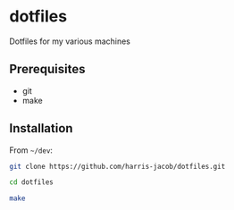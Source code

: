 # dotfiles
Dotfiles for my various machines

## Prerequisites
- git
- make

## Installation

From `~/dev`:
```bash
git clone https://github.com/harris-jacob/dotfiles.git

cd dotfiles

make
```



